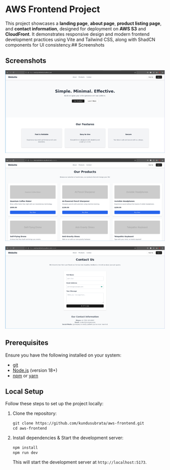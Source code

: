 
# AWS Frontend Project

This project showcases a **landing page**, **about page**, **product listing page**, and **contact information**, designed for deployment on **AWS S3** and **CloudFront**. It demonstrates responsive design and modern frontend development practices using Vite and Tailwind CSS, along with ShadCN components for UI consistency.## Screenshots

## Screenshots

![Landing Page](./public/aws-frontend-landing.png)

![Products Page](./public/aws-frontend-products.png)

![Contact Page](./public/aws-frontend-contacts.png)

## Prerequisites

Ensure you have the following installed on your system:

- [git](https://git-scm.com/downloads)  
- [Node.js](https://nodejs.org/) (version 18+)
- [npm](https://www.npmjs.com/) or [yarn](https://yarnpkg.com/)

## Local Setup

Follow these steps to set up the project locally:

1.  Clone the repository:
	```
	git clone https://github.com/kundusubrata/aws-frontend.git
	cd aws-frontend
	```
2. Install dependencies & Start the development server:
	```
	npm install
	npm run dev
	```
	This will start the development server at `http://localhost:5173`.
	
